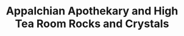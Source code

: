---
title: "Appalchian Apothekary and High Tea Room Rocks and Crystals"
url: /banner-elk/appalchian-apothekary-and-high-tea-room-rocks-and-crystals/
shop: Tee
---